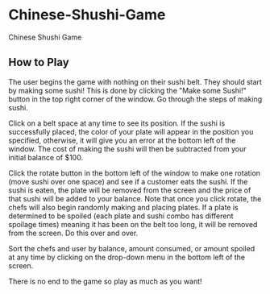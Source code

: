 # Chinese-Shushi-Game
Chinese Shushi Game
## How to Play
The user begins the game with nothing on their sushi belt. They should start by making some sushi! This is done by clicking the "Make some Sushi!" button in the top right corner of the window. Go through the steps of making sushi. 

Click on a belt space at any time to see its position. If the sushi is successfully placed, the color of your plate will appear in the position you specified, otherwise, it will give you an error at the bottom left of the window. The cost of making the sushi will then be subtracted from your initial balance of $100. 

Click the rotate button in the bottom left of the window to make one rotation (move sushi over one space) and see if a customer eats the sushi. If the sushi is eaten, the plate will be removed from the screen and the price of that sushi will be added to your balance. Note that once you click rotate, the chefs will also begin randomly making and placing plates. If a plate is determined to be spoiled (each plate and sushi combo has different spoilage times) meaning it has been on the belt too long, it will be removed from the screen. Do this over and over. 

Sort the chefs and user by balance, amount consumed, or amount spoiled at any time by clicking on the drop-down menu in the bottom left of the screen.

There is no end to the game so play as much as you want!
